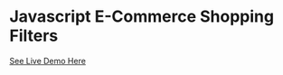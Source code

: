 # Javascript E-Commerce Shopping Filters

<a href="https://balajiravi-projects.netlify.app/product-filter/index.html" target="_blank">See Live Demo Here</a>

